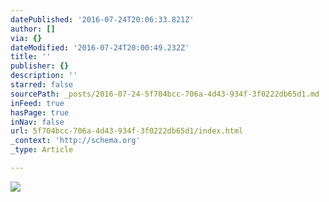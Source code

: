```yaml
---
datePublished: '2016-07-24T20:06:33.821Z'
author: []
via: {}
dateModified: '2016-07-24T20:00:49.232Z'
title: ''
publisher: {}
description: ''
starred: false
sourcePath: _posts/2016-07-24-5f704bcc-706a-4d43-934f-3f0222db65d1.md
inFeed: true
hasPage: true
inNav: false
url: 5f704bcc-706a-4d43-934f-3f0222db65d1/index.html
_context: 'http://schema.org'
_type: Article

---
```

![](https://the-grid-user-content.s3-us-west-2.amazonaws.com/b7d5d7e8-1979-4609-9f8e-ae7cd17620d6.jpg)